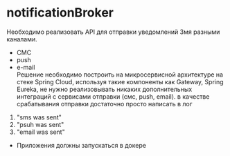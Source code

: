 # notificationBroker
Необходимо реализовать API для отправки уведомлений 3мя разными каналами.
* СМС
* push
* e-mail  
   Решение необходимо построить на микросервисной архитектуре на стеке Spring Cloud, используя такие компоненты как Gateway, Spring Eureka,  не нужно реализовывать никаких дополнительных интеграций с сервисами отправки (смс, push, email). в качестве срабатывания отправки достаточно просто написать в лог
1) "sms was sent"
2) "psuh was sent"
3) "email was sent"
* Приложения должны запускаться в докере